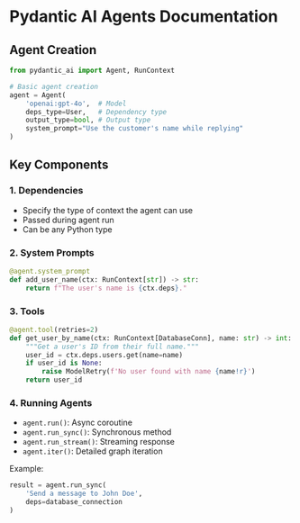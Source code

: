 # Pydantic AI Agents Documentation

## Agent Creation
```python
from pydantic_ai import Agent, RunContext

# Basic agent creation
agent = Agent(
    'openai:gpt-4o',  # Model
    deps_type=User,   # Dependency type
    output_type=bool, # Output type
    system_prompt="Use the customer's name while replying"
)
```

## Key Components

### 1. Dependencies
- Specify the type of context the agent can use
- Passed during agent run
- Can be any Python type

### 2. System Prompts
```python
@agent.system_prompt
def add_user_name(ctx: RunContext[str]) -> str:
    return f"The user's name is {ctx.deps}."
```

### 3. Tools
```python
@agent.tool(retries=2)
def get_user_by_name(ctx: RunContext[DatabaseConn], name: str) -> int:
    """Get a user's ID from their full name."""
    user_id = ctx.deps.users.get(name=name)
    if user_id is None:
        raise ModelRetry(f'No user found with name {name!r}')
    return user_id
```

### 4. Running Agents
- `agent.run()`: Async coroutine
- `agent.run_sync()`: Synchronous method
- `agent.run_stream()`: Streaming response
- `agent.iter()`: Detailed graph iteration

Example:
```python
result = agent.run_sync(
    'Send a message to John Doe',
    deps=database_connection
)
```